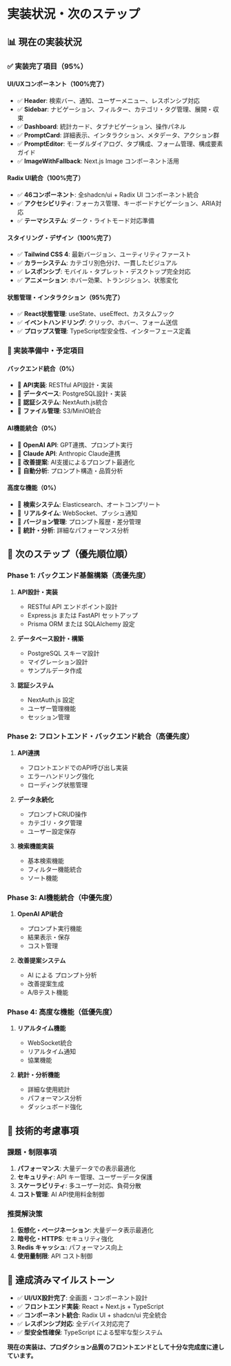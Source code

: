 # 実装状況・次のステップ

## 📊 現在の実装状況

### ✅ 実装完了項目（95%）

#### UI/UXコンポーネント（100%完了）
- ✅ **Header**: 検索バー、通知、ユーザーメニュー、レスポンシブ対応
- ✅ **Sidebar**: ナビゲーション、フィルター、カテゴリ・タグ管理、展開・収束
- ✅ **Dashboard**: 統計カード、タブナビゲーション、操作パネル
- ✅ **PromptCard**: 詳細表示、インタラクション、メタデータ、アクション群
- ✅ **PromptEditor**: モーダルダイアログ、タブ構成、フォーム管理、構成要素ガイド
- ✅ **ImageWithFallback**: Next.js Image コンポーネント活用

#### Radix UI統合（100%完了）
- ✅ **46コンポーネント**: 全shadcn/ui + Radix UI コンポーネント統合
- ✅ **アクセシビリティ**: フォーカス管理、キーボードナビゲーション、ARIA対応
- ✅ **テーマシステム**: ダーク・ライトモード対応準備

#### スタイリング・デザイン（100%完了）
- ✅ **Tailwind CSS 4**: 最新バージョン、ユーティリティファースト
- ✅ **カラーシステム**: カテゴリ別色分け、一貫したビジュアル
- ✅ **レスポンシブ**: モバイル・タブレット・デスクトップ完全対応
- ✅ **アニメーション**: ホバー効果、トランジション、状態変化

#### 状態管理・インタラクション（95%完了）
- ✅ **React状態管理**: useState、useEffect、カスタムフック
- ✅ **イベントハンドリング**: クリック、ホバー、フォーム送信
- ✅ **プロップス管理**: TypeScript型安全性、インターフェース定義

### 🔄 実装準備中・予定項目

#### バックエンド統合（0%）
- 🔄 **API実装**: RESTful API設計・実装
- 🔄 **データベース**: PostgreSQL設計・実装
- 🔄 **認証システム**: NextAuth.js統合
- 🔄 **ファイル管理**: S3/MinIO統合

#### AI機能統合（0%）
- 🔄 **OpenAI API**: GPT連携、プロンプト実行
- 🔄 **Claude API**: Anthropic Claude連携
- 🔄 **改善提案**: AI支援によるプロンプト最適化
- 🔄 **自動分析**: プロンプト構造・品質分析

#### 高度な機能（0%）
- 🔄 **検索システム**: Elasticsearch、オートコンプリート
- 🔄 **リアルタイム**: WebSocket、プッシュ通知
- 🔄 **バージョン管理**: プロンプト履歴・差分管理
- 🔄 **統計・分析**: 詳細なパフォーマンス分析

## 🎯 次のステップ（優先順位順）

### Phase 1: バックエンド基盤構築（高優先度）
1. **API設計・実装**
   - RESTful API エンドポイント設計
   - Express.js または FastAPI セットアップ
   - Prisma ORM または SQLAlchemy 設定

2. **データベース設計・構築**
   - PostgreSQL スキーマ設計
   - マイグレーション設計
   - サンプルデータ作成

3. **認証システム**
   - NextAuth.js 設定
   - ユーザー管理機能
   - セッション管理

### Phase 2: フロントエンド・バックエンド統合（高優先度）
1. **API連携**
   - フロントエンドでのAPI呼び出し実装
   - エラーハンドリング強化
   - ローディング状態管理

2. **データ永続化**
   - プロンプトCRUD操作
   - カテゴリ・タグ管理
   - ユーザー設定保存

3. **検索機能実装**
   - 基本検索機能
   - フィルター機能統合
   - ソート機能

### Phase 3: AI機能統合（中優先度）
1. **OpenAI API統合**
   - プロンプト実行機能
   - 結果表示・保存
   - コスト管理

2. **改善提案システム**
   - AI による プロンプト分析
   - 改善提案生成
   - A/Bテスト機能

### Phase 4: 高度な機能（低優先度）
1. **リアルタイム機能**
   - WebSocket統合
   - リアルタイム通知
   - 協業機能

2. **統計・分析機能**
   - 詳細な使用統計
   - パフォーマンス分析
   - ダッシュボード強化

## 📝 技術的考慮事項

### 課題・制限事項
1. **パフォーマンス**: 大量データでの表示最適化
2. **セキュリティ**: API キー管理、ユーザーデータ保護
3. **スケーラビリティ**: 多ユーザー対応、負荷分散
4. **コスト管理**: AI API使用料金制御

### 推奨解決策
1. **仮想化・ページネーション**: 大量データ表示最適化
2. **暗号化・HTTPS**: セキュリティ強化
3. **Redis キャッシュ**: パフォーマンス向上
4. **使用量制限**: API コスト制御

## 🎉 達成済みマイルストーン

- ✅ **UI/UX設計完了**: 全画面・コンポーネント設計
- ✅ **フロントエンド実装**: React + Next.js + TypeScript
- ✅ **コンポーネント統合**: Radix UI + shadcn/ui 完全統合
- ✅ **レスポンシブ対応**: 全デバイス対応完了
- ✅ **型安全性確保**: TypeScript による堅牢な型システム

**現在の実装は、プロダクション品質のフロントエンドとして十分な完成度に達しています。**
